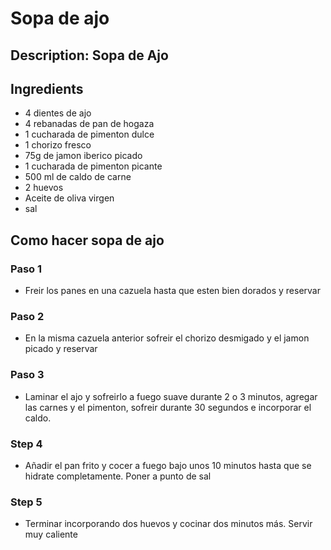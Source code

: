 # Sopa de ajo

## Description: Sopa de Ajo

## Ingredients

- 4 dientes de ajo
- 4 rebanadas de pan de hogaza 
- 1 cucharada de pimenton dulce
- 1 chorizo fresco
- 75g de jamon iberico picado
- 1 cucharada de pimenton picante
- 500 ml de caldo de carne
- 2 huevos
- Aceite de oliva virgen
- sal

## Como hacer sopa de ajo

### Paso 1

- Freir los panes en una cazuela hasta que esten bien dorados y reservar

### Paso 2

- En la misma cazuela anterior sofreir el chorizo desmigado y el jamon picado y reservar

### Paso 3

- Laminar el ajo y sofreirlo a fuego suave durante 2 o 3 minutos, agregar las carnes y el pimenton, sofreir durante 30 segundos e incorporar el caldo.

### Step 4

- Añadir el pan frito y cocer a fuego bajo unos 10 minutos hasta que se hidrate completamente. Poner a punto de sal

### Step 5

- Terminar incorporando dos huevos y cocinar dos minutos más. Servir muy caliente
